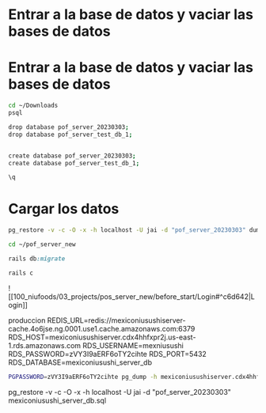 
# Entrar a la base de datos  y vaciar las bases de datos

# Entrar a la base de datos  y vaciar las bases de datos
```bash
cd ~/Downloads
psql
```

```bash
drop database pof_server_20230303;
drop database pof_server_test_db_1;


create database pof_server_20230303;
create database pof_server_test_db_1;

\q
```

# Cargar los datos

```bash
pg_restore -v -c -O -x -h localhost -U jai -d "pof_server_20230303" dump-mexiconiusushi_server_db_20230817_2.tar
```

```bash
cd ~/pof_server_new
```

```ruby
rails db:migrate
```

```ruby
rails c
```

![[100_niufoods/03_projects/pos_server_new/before_start/Login#^c6d642|Login]]



  
produccion
REDIS_URL=redis://mexiconiusushiserver-cache.4o6jse.ng.0001.use1.cache.amazonaws.com:6379
RDS_HOST=mexiconiusushiserver.cdx4hhfxpr2j.us-east-1.rds.amazonaws.com
RDS_USERNAME=mexniusushi
RDS_PASSWORD=zVY3I9aERF6oTY2cihte
RDS_PORT=5432
RDS_DATABASE=mexiconiusushi_server_db

```bash
PGPASSWORD=zVY3I9aERF6oTY2cihte pg_dump -h mexiconiusushiserver.cdx4hhfxpr2j.us-east-1.rds.amazonaws.com -U mexniusushi -F c -b -v -f mexiconiusushi_server_db.sql mexiconiusushi_server_db
```

pg_restore -v -c -O -x -h localhost -U jai -d "pof_server_20230303" mexiconiusushi_server_db.sql
